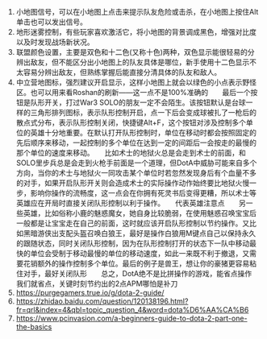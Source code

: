1. 小地图信号，可以在小地图上点击来提示队友危险或击杀，在小地图上按住Alt单击也可以发出信号。　
2. 地形迷雾控制，有些玩家喜欢激活它，将小地图的背景调成黑色，增强对比度以及时发现战场新状况。
3. 联盟颜色设置，主要是双色和十二色(又称十色)两种，双色显示能很轻易的分辨出敌友，但不能区分出小地图上的队友具体是哪位，新手使用十二色显示不太容易分辨出敌友，但熟练掌握后能直接分清具体的队友和敌人。　
4. 中立营地图标，强烈建议开启显示，这样小地图上就会以绿色的小点表示野怪区。也可以用来看Roshan的刷新——这一点不是100%准确的　　最后一个按钮是队形开关，打过War3 SOLO的朋友一定不会陌生。该按钮默认是台球一样的三角形排列图标，表示队形控制开启，点一下后会变成球被扎了一枪后的散点式分布，表示队形控制关闭，快捷键Alt+F，这个按钮对涉及控制多个单位的英雄十分地重要。在默认打开队形控制时，单位在移动时都会按照固定的先后顺序来移动，一起控制的多个单位在达到一定的间距后一会按走的最慢的那个单位的速度来移动。　　比如术士的地狱火总是会走到术士的前面，和SOLO里步兵总是会走到火枪手前面是一个道理，但DotA中威胁可能来自多个方向，当你的术士与地狱火一同攻击某个单位时若忽然发现身后有个血量不多的对手，如果开启队形开关则会造成术士的实际操作动作始终要比地狱火慢一步，影响你操作的流畅度，这一点会在你拥有死灵书后变得更糟，所以术士等英雄应在开局时直接关闭队形控制以利于操作。　　代表英雄注意点　　另一些英雄，比如俗称小鹿的魅惑魔女，她自身比较脆弱，在使用魅惑召唤宝宝后一般都是让宝宝走在自己的前面，这时就应该开启队形控制以节约操作。又比如黑暗游侠出支配头盔召唤白狼王，最好是操作白狼用M键点自己以保持永久的跟随状态，同时关闭队形控制，因为在队形控制打开的状态下一队中移动最快的单位会受制于移动最慢的单位的移动速度，如此一来既不利于撤退，又需要花销额外的操作控制多个单位。最后的例子是兽王，想让你的豪猪更容易粘住对手，最好关闭队形　　总之，DotA绝不是比拼操作的游戏，能省点操作我们就省点，关键时刻节约出的2点APM哪怕是补刀
5. https://purgegamers.true.io/g/dota-2-guide/
6. https://zhidao.baidu.com/question/120138196.html?fr=qrl&index=4&qbl=topic_question_4&word=dota%D6%AA%CA%B6
7. https://www.pcinvasion.com/a-beginners-guide-to-dota-2-part-one-the-basics

